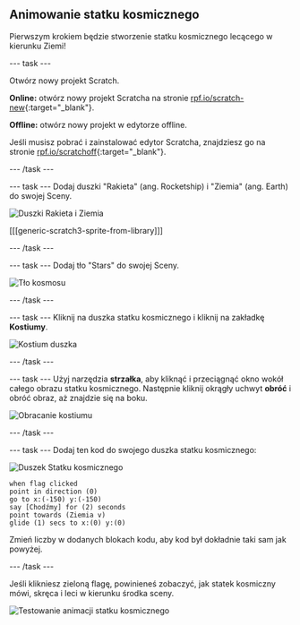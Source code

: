 ## Animowanie statku kosmicznego

Pierwszym krokiem będzie stworzenie statku kosmicznego lecącego w kierunku Ziemi!

--- task ---

Otwórz nowy projekt Scratch.

**Online:** otwórz nowy projekt Scratcha na stronie [rpf.io/scratch-new](https://rpf.io/scratchon){:target="_blank"}.

**Offline:** otwórz nowy projekt w edytorze offline.

Jeśli musisz pobrać i zainstalować edytor Scratcha, znajdziesz go na stronie [rpf.io/scratchoff](https://rpf.io/scratchoff){:target="_blank"}.

--- /task ---

--- task --- Dodaj duszki "Rakieta" (ang. Rocketship) i "Ziemia" (ang. Earth) do swojej Sceny.

![Duszki Rakieta i Ziemia](images/space-sprites.png)

[[[generic-scratch3-sprite-from-library]]]

--- /task ---

--- task --- Dodaj tło "Stars" do swojej Sceny.

![Tło kosmosu](images/space-backdrop.png)

--- /task ---

--- task --- Kliknij na duszka statku kosmicznego i kliknij na zakładkę **Kostiumy**.

![Kostium duszka](images/space-costume.png)

--- /task ---

--- task --- Użyj narzędzia **strzałka**, aby kliknąć i przeciągnąć okno wokół całego obrazu statku kosmicznego. Następnie kliknij okrągły uchwyt **obróć** i obróć obraz, aż znajdzie się na boku.

![Obracanie kostiumu](images/space-rotate.png)

--- /task ---

--- task --- Dodaj ten kod do swojego duszka statku kosmicznego:

![Duszek Statku kosmicznego](images/sprite-spaceship.png)

```blocks3
when flag clicked
point in direction (0)
go to x:(-150) y:(-150)
say [Chodźmy] for (2) seconds
point towards (Ziemia v)
glide (1) secs to x:(0) y:(0)
```

Zmień liczby w dodanych blokach kodu, aby kod był dokładnie taki sam jak powyżej.

--- /task ---

Jeśli klikniesz zieloną flagę, powinieneś zobaczyć, jak statek kosmiczny mówi, skręca i leci w kierunku środka sceny.

![Testowanie animacji statku kosmicznego](images/space-animate-stage.png)
